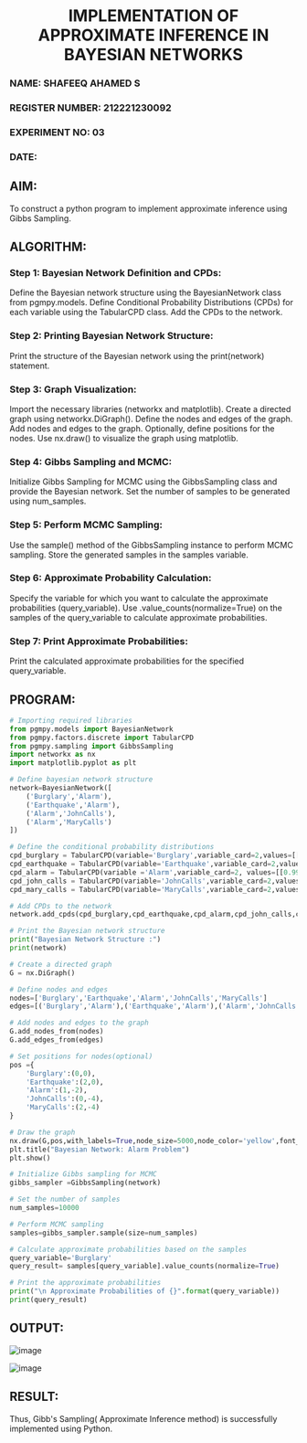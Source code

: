 
<H1 ALIGN =CENTER> IMPLEMENTATION OF APPROXIMATE INFERENCE IN BAYESIAN NETWORKS </H1>
<H3> NAME: SHAFEEQ AHAMED S </H3>
<H3> REGISTER NUMBER: 212221230092 </H3>
<H3> EXPERIMENT NO: 03 </H3>
<H3> DATE:  </H3>

## AIM: 
To construct a python program to implement approximate inference using Gibbs Sampling.</br>
## ALGORITHM:
### Step 1: Bayesian Network Definition and CPDs:<br>
   Define the Bayesian network structure using the BayesianNetwork class from pgmpy.models.
   Define Conditional Probability Distributions (CPDs) for each variable using the TabularCPD class.
   Add the CPDs to the network.
### Step 2: Printing Bayesian Network Structure:<br>
   Print the structure of the Bayesian network using the print(network) statement.
### Step 3: Graph Visualization:
   Import the necessary libraries (networkx and matplotlib).
   Create a directed graph using networkx.DiGraph().
   Define the nodes and edges of the graph.
   Add nodes and edges to the graph.
   Optionally, define positions for the nodes.
   Use nx.draw() to visualize the graph using matplotlib.
### Step 4: Gibbs Sampling and MCMC:<br>
   Initialize Gibbs Sampling for MCMC using the GibbsSampling class and provide the Bayesian network.
   Set the number of samples to be generated using num_samples.
### Step 5: Perform MCMC Sampling:<br>
   Use the sample() method of the GibbsSampling instance to perform MCMC sampling.
   Store the generated samples in the samples variable.
### Step 6: Approximate Probability Calculation:<br>
   Specify the variable for which you want to calculate the approximate probabilities (query_variable).
   Use .value_counts(normalize=True) on the samples of the query_variable to calculate approximate probabilities.
### Step 7: Print Approximate Probabilities:<br>
   Print the calculated approximate probabilities for the specified query_variable.


## PROGRAM:
```python
# Importing required libraries
from pgmpy.models import BayesianNetwork
from pgmpy.factors.discrete import TabularCPD
from pgmpy.sampling import GibbsSampling
import networkx as nx
import matplotlib.pyplot as plt

# Define bayesian network structure
network=BayesianNetwork([
    ('Burglary','Alarm'),
    ('Earthquake','Alarm'),
    ('Alarm','JohnCalls'),
    ('Alarm','MaryCalls')
])

# Define the conditional probability distributions
cpd_burglary = TabularCPD(variable='Burglary',variable_card=2,values=[[0.999],[0.001]])
cpd_earthquake = TabularCPD(variable='Earthquake',variable_card=2,values=[[0.998],[0.002]])
cpd_alarm = TabularCPD(variable ='Alarm',variable_card=2, values=[[0.999, 0.71, 0.06, 0.05],[0.001, 0.29, 0.94, 0.95]],evidence=['Burglary','Earthquake'],evidence_card=[2,2])
cpd_john_calls = TabularCPD(variable='JohnCalls',variable_card=2,values=[[0.95,0.1],[0.05,0.9]],evidence=['Alarm'],evidence_card=[2])
cpd_mary_calls = TabularCPD(variable='MaryCalls',variable_card=2,values=[[0.99,0.3],[0.01,0.7]],evidence=['Alarm'],evidence_card=[2])

# Add CPDs to the network
network.add_cpds(cpd_burglary,cpd_earthquake,cpd_alarm,cpd_john_calls,cpd_mary_calls)

# Print the Bayesian network structure
print("Bayesian Network Structure :")
print(network)

# Create a directed graph
G = nx.DiGraph()

# Define nodes and edges
nodes=['Burglary','Earthquake','Alarm','JohnCalls','MaryCalls']
edges=[('Burglary','Alarm'),('Earthquake','Alarm'),('Alarm','JohnCalls'),('Alarm','MaryCalls')]

# Add nodes and edges to the graph
G.add_nodes_from(nodes)
G.add_edges_from(edges)

# Set positions for nodes(optional)
pos ={
    'Burglary':(0,0),
    'Earthquake':(2,0),
    'Alarm':(1,-2),
    'JohnCalls':(0,-4),
    'MaryCalls':(2,-4)
}

# Draw the graph
nx.draw(G,pos,with_labels=True,node_size=5000,node_color='yellow',font_size=10,font_weight='bold',arrowsize=12)
plt.title("Bayesian Network: Alarm Problem")
plt.show()

# Initialize Gibbs sampling for MCMC
gibbs_sampler =GibbsSampling(network)

# Set the number of samples
num_samples=10000

# Perform MCMC sampling
samples=gibbs_sampler.sample(size=num_samples)

# Calculate approximate probabilities based on the samples
query_variable='Burglary'
query_result= samples[query_variable].value_counts(normalize=True)

# Print the approximate probabilities
print("\n Approximate Probabilities of {}".format(query_variable))
print(query_result)

```


## OUTPUT:
![image](https://github.com/user-attachments/assets/77425314-a178-4e60-8db6-4e3df9ee0fa8)

![image](https://github.com/user-attachments/assets/53825944-9b49-4b94-8cfe-e653e97691af)


## RESULT:
Thus, Gibb's Sampling( Approximate Inference method) is successfully implemented using Python.
